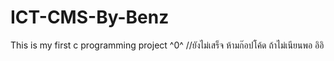 # ICT-CMS-By-Benz
This is my first c programming project ^0^
//ยังไม่เสร็จ
ห้ามก๊อปโค้ด ถ้าไม่เนียนพอ อิอิ 
